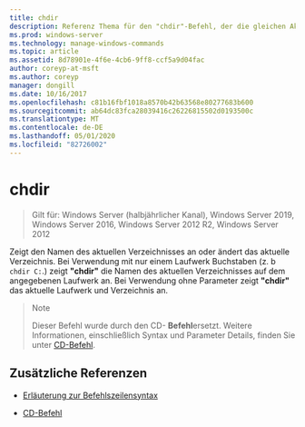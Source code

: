 ```yaml
---
title: chdir
description: Referenz Thema für den "chdir"-Befehl, der die gleichen Aktionen wie der CD-Befehl ausführt.
ms.prod: windows-server
ms.technology: manage-windows-commands
ms.topic: article
ms.assetid: 8d78901e-4f6e-4cb6-9ff8-ccf5a9d04fac
author: coreyp-at-msft
ms.author: coreyp
manager: dongill
ms.date: 10/16/2017
ms.openlocfilehash: c81b16fbf1018a8570b42b63568e80277683b600
ms.sourcegitcommit: ab64dc83fca28039416c26226815502d0193500c
ms.translationtype: MT
ms.contentlocale: de-DE
ms.lasthandoff: 05/01/2020
ms.locfileid: "82726002"
---
```

# <a name="chdir"></a>chdir

> Gilt für: Windows Server (halbjährlicher Kanal), Windows Server 2019, Windows Server 2016, Windows Server 2012 R2, Windows Server 2012

Zeigt den Namen des aktuellen Verzeichnisses an oder ändert das aktuelle Verzeichnis. Bei Verwendung mit nur einem Laufwerk Buchstaben (z. b `chdir C:`.) zeigt **"chdir"** die Namen des aktuellen Verzeichnisses auf dem angegebenen Laufwerk an. Bei Verwendung ohne Parameter zeigt **"chdir"** das aktuelle Laufwerk und Verzeichnis an.

> > [!NOTE]
> Dieser Befehl wurde durch den CD- **Befehl**ersetzt. Weitere Informationen, einschließlich Syntax und Parameter Details, finden Sie unter [CD-Befehl](cd.md).

## <a name="additional-references"></a>Zusätzliche Referenzen

- [Erläuterung zur Befehlszeilensyntax](command-line-syntax-key.md)

- [CD-Befehl](cd.md)
